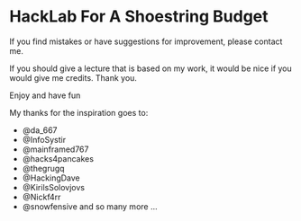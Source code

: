 # HackLab For A Shoestring Budget

If you find mistakes or have suggestions for improvement, please contact me.

If you should give a lecture that is based on my work, it would be nice if you would give me credits. Thank you.

Enjoy and have fun

My thanks for the inspiration goes to:

- @da_667 
- @InfoSystir 
- @mainframed767 
- @hacks4pancakes 
- @thegrugq 
- @HackingDave
- @KirilsSolovjovs
- @Nickf4rr
- @snowfensive 
  and so many more ...
